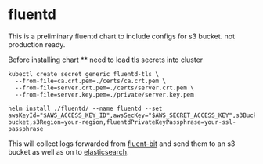 # fluentd

This is a preliminary fluentd chart to include configs for s3 bucket. not production ready. 


Before installing chart ** need to load tls secrets into cluster 
```
kubectl create secret generic fluentd-tls \
  --from-file=ca.crt.pem=./certs/ca.crt.pem \
  --from-file=server.crt.pem=./certs/server.crt.pem \
  --from-file=server.key.pem=./private/server.key.pem
  ```



```
helm install ./fluentd/ --name fluentd --set awsKeyId="$AWS_ACCESS_KEY_ID",awsSecKey="$AWS_SECRET_ACCESS_KEY",s3Bucket=your-bucket,s3Region=your-region,fluentdPrivateKeyPassphrase=your-ssl-passphrase
```
This will collect logs forwarded from [fluent-bit](https://github.com/samsung-cnct/chart-fluent-bit) and send them to an s3 bucket as well as on to [elasticsearch](https://github.com/samsung-cnct/chart-elasticsearch).  